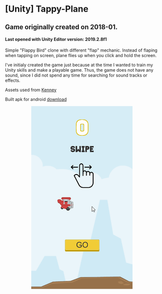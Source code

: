 # [Unity] Tappy-Plane
## Game originally created on 2018-01.
#### Last opened with Unity Editor version: 2019.2.8f1 ####
<p>Simple "Flappy Bird" clone with different "flap" mechanic. Instead of flaping when tapping on screen, plane flies up when you click and hold the screen.</p>
<p>I've initialy created the game just because at the time I wanted to train my Unity skills and make a playable game.
Thus, the game does not have any sound, since I did not spend any time for searching for sound tracks or effects.</p>
<p>Assets used from <a href="https://kenney.nl/assets/tappy-plane">Kenney</a></p>
<p>Built apk for android <a href="https://www.dropbox.com/s/kj7yg316lv1aofc/TappyPlane.apk?dl=0">download</a></p>
<p align="center"><img src="TappyPlane.gif"/></p>

